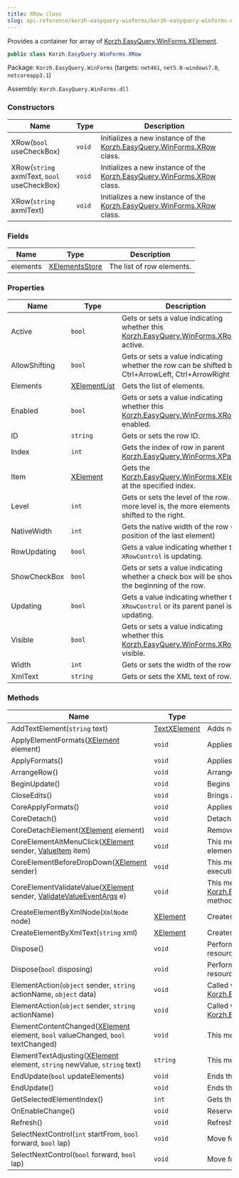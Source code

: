 ```yaml
---
title: XRow class
slug: api-reference/korzh-easyquery-winforms/korzh-easyquery-winforms-namespace/xrow-class
---
```

Provides a container for array of [Korzh.EasyQuery.WinForms.XElement](/api-reference/korzh-easyquery-winforms/korzh-easyquery-winforms-namespace/xelement-class).
```csharp
public class Korzh.EasyQuery.WinForms.XRow

```
Package: `Korzh.EasyQuery.WinForms` (targets: `net461`, `net5.0-windows7.0`, `netcoreapp3.1`)

Assembly: `Korzh.EasyQuery.WinForms.dll`

### Constructors

| Name | Type | Description | 
| --- | --- | --- | 
| XRow(`bool` useCheckBox) | `void` | Initializes a new instance of the [Korzh.EasyQuery.WinForms.XRow](/api-reference/korzh-easyquery-winforms/korzh-easyquery-winforms-namespace/xrow-class) class. | 
| XRow(`string` axmlText, `bool` useCheckBox) | `void` | Initializes a new instance of the [Korzh.EasyQuery.WinForms.XRow](/api-reference/korzh-easyquery-winforms/korzh-easyquery-winforms-namespace/xrow-class) class. | 
| XRow(`string` axmlText) | `void` | Initializes a new instance of the [Korzh.EasyQuery.WinForms.XRow](/api-reference/korzh-easyquery-winforms/korzh-easyquery-winforms-namespace/xrow-class) class. | 


### Fields

| Name | Type | Description | 
| --- | --- | --- | 
| elements | [XElementsStore](/api-reference/korzh-easyquery-winforms/korzh-easyquery-winforms-namespace/xelementsstore-class) | The list of row elements. | 


### Properties

| Name | Type | Description | 
| --- | --- | --- | 
| Active | `bool` | Gets or sets a value indicating whether this [Korzh.EasyQuery.WinForms.XRow](/api-reference/korzh-easyquery-winforms/korzh-easyquery-winforms-namespace/xrow-class) is active. | 
| AllowShifting | `bool` | Gets or sets a value indicating whether the row can be shifted by Ctrl+ArrowLeft, Ctrl+ArrowRight keys. | 
| Elements | [XElementList](/api-reference/korzh-easyquery-winforms/korzh-easyquery-winforms-namespace/xelementlist-class) | Gets the list of elements. | 
| Enabled | `bool` | Gets or sets a value indicating whether this [Korzh.EasyQuery.WinForms.XRow](/api-reference/korzh-easyquery-winforms/korzh-easyquery-winforms-namespace/xrow-class) is enabled. | 
| ID | `string` | Gets or sets the row ID. | 
| Index | `int` | Gets the index of row in parent [Korzh.EasyQuery.WinForms.XPanel](/api-reference/korzh-easyquery-winforms/korzh-easyquery-winforms-namespace/xpanel-class). | 
| Item | [XElement](/api-reference/korzh-easyquery-winforms/korzh-easyquery-winforms-namespace/xelement-class) | Gets the [Korzh.EasyQuery.WinForms.XElement](/api-reference/korzh-easyquery-winforms/korzh-easyquery-winforms-namespace/xelement-class) at the specified index. | 
| Level | `int` | Gets or sets the level of the row. The more level is, the more elements are shifted to the right. | 
| NativeWidth | `int` | Gets the native width of the row (right position of the last element) | 
| RowUpdating | `bool` | Gets a value indicating whether this `XRowControl` is updating. | 
| ShowCheckBox | `bool` | Gets or sets a value indicating whether a check box will be shown at the beginning of the row. | 
| Updating | `bool` | Gets a value indicating whether this `XRowControl` or its parent panel is updating. | 
| Visible | `bool` | Gets or sets a value indicating whether this [Korzh.EasyQuery.WinForms.XRow](/api-reference/korzh-easyquery-winforms/korzh-easyquery-winforms-namespace/xrow-class) is visible. | 
| Width | `int` | Gets or sets the width of the row. | 
| XmlText | `string` | Gets or sets the XML text of row. | 


### Methods

| Name | Type | Description | 
| --- | --- | --- | 
| AddTextElement(`string` text) | [TextXElement](/api-reference/korzh-easyquery-winforms/korzh-easyquery-winforms-namespace/textxelement-class) | Adds new [Korzh.EasyQuery.WinForms.TextXElement](/api-reference/korzh-easyquery-winforms/korzh-easyquery-winforms-namespace/textxelement-class) to the row. | 
| ApplyElementFormats([XElement](/api-reference/korzh-easyquery-winforms/korzh-easyquery-winforms-namespace/xelement-class) element) | `void` | Applies formats for one element. | 
| ApplyFormats() | `void` | Applies the formats used in parent object. This method is called when row is added into XPanel | 
| ArrangeRow() | `void` | Arranges the row in parent object. | 
| BeginUpdate() | `void` | Begins the update process. | 
| CloseEdits() | `void` | Brings all elements to initial state - hides any specific controls (Edit, Menu etc.) activated by user. | 
| CoreApplyFormats() | `void` | Applies the formats used in parent object. | 
| CoreDetach() | `void` | Detaches this row from the parent panel.  This method can be overridden in the inherited classes | 
| CoreDetachElement([XElement](/api-reference/korzh-easyquery-winforms/korzh-easyquery-winforms-namespace/xelement-class) element) | `void` | Removes all references and event handlers for some element  This method is called on element removal | 
| CoreElementAltMenuClick([XElement](/api-reference/korzh-easyquery-winforms/korzh-easyquery-winforms-namespace/xelement-class) sender, [ValueItem](/api-reference/korzh-easyquery-winforms/korzh-easyquery-winforms-namespace/valueitem-class) item) | `void` | This method is called when [Korzh.EasyQuery.WinForms.XElement.AltClick](/api-reference/korzh-easyquery-winforms/korzh-easyquery-winforms-namespace/xelement-class) event is raised in some element of the current row. | 
| CoreElementBeforeDropDown([XElement](/api-reference/korzh-easyquery-winforms/korzh-easyquery-winforms-namespace/xelement-class) sender) | `void` | This method is called at the beginning of [Korzh.EasyQuery.WinForms.XElement.DropDown](/api-reference/korzh-easyquery-winforms/korzh-easyquery-winforms-namespace/xelement-class) method execution in some element of the current row. | 
| CoreElementValidateValue([XElement](/api-reference/korzh-easyquery-winforms/korzh-easyquery-winforms-namespace/xelement-class) sender, [ValidateValueEventArgs](/api-reference/korzh-easyquery-winforms/korzh-easyquery-winforms-namespace/validatevalueeventargs-class) e) | `void` | This method is called when [Korzh.EasyQuery.WinForms.XElement.OnValidate(Korzh.EasyQuery.WinForms.ValidateValueEventArgs)](/api-reference/korzh-easyquery-winforms/korzh-easyquery-winforms-namespace/xelement-class) method is executed in some element of the current row. | 
| CreateElementByXmlNode(`XmlNode` node) | [XElement](/api-reference/korzh-easyquery-winforms/korzh-easyquery-winforms-namespace/xelement-class) | Creates the new [Korzh.EasyQuery.WinForms.XElement](/api-reference/korzh-easyquery-winforms/korzh-easyquery-winforms-namespace/xelement-class) by XML node. | 
| CreateElementByXmlText(`string` xml) | [XElement](/api-reference/korzh-easyquery-winforms/korzh-easyquery-winforms-namespace/xelement-class) | Creates the new [Korzh.EasyQuery.WinForms.XElement](/api-reference/korzh-easyquery-winforms/korzh-easyquery-winforms-namespace/xelement-class) by XML text. | 
| Dispose() | `void` | Performs application-defined tasks associated with freeing, releasing, or resetting unmanaged resources. | 
| Dispose(`bool` disposing) | `void` | Performs application-defined tasks associated with freeing, releasing, or resetting unmanaged resources. | 
| ElementAction(`object` sender, `string` actionName, `object` data) | `void` | Called when element performs the Action.  Just forwards call to [Korzh.EasyQuery.WinForms.XRow.Parent](/api-reference/korzh-easyquery-winforms/korzh-easyquery-winforms-namespace/xrow-class). | 
| ElementAction(`object` sender, `string` actionName) | `void` | Called when element performs the Action.  Just forwards call to [Korzh.EasyQuery.WinForms.XRow.Parent](/api-reference/korzh-easyquery-winforms/korzh-easyquery-winforms-namespace/xrow-class). | 
| ElementContentChanged([XElement](/api-reference/korzh-easyquery-winforms/korzh-easyquery-winforms-namespace/xelement-class) element, `bool` valueChanged, `bool` textChanged) | `void` | This method is called when the content of some element has been changed | 
| ElementTextAdjusting([XElement](/api-reference/korzh-easyquery-winforms/korzh-easyquery-winforms-namespace/xelement-class) element, `string` newValue, `string` text) | `string` | This method is called when we need to adjust element's text according to its value | 
| EndUpdate(`bool` updateElements) | `void` | Ends the update process. | 
| EndUpdate() | `void` | Ends the update process. | 
| GetSelectedElementIndex() | `int` | Gets the index of the selected element. | 
| OnEnableChange() | `void` | Reserved. Should raise EnableChange event. | 
| Refresh() | `void` | Refreshes this instance. | 
| SelectNextControl(`int` startFrom, `bool` forward, `bool` lap) | `void` | Move focus to the next element in the row. | 
| SelectNextControl(`bool` forward, `bool` lap) | `void` | Move focus to the next element in the row. |
